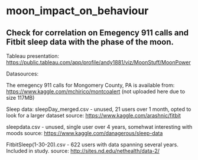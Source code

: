 # moon_impact_on_behaviour

## Check for correlation on Emegency 911 calls and Fitbit sleep data with the phase of the moon.

Tableau presentation: https://public.tableau.com/app/profile/andy1881/viz/MoonStuff/MoonPower

Datasources:

The emegency 911 calls for Mongomery County, PA is available from: https://www.kaggle.com/mchirico/montcoalert
(not uploaded here due to size 117MB)

Sleep data: 
sleepDay_merged.csv - unused, 21 users over 1 month, opted to look for a larger dataset
source: https://www.kaggle.com/arashnic/fitbit

sleepdata.csv - unused, single user over 4 years, somehwat interesting with moods
source: https://www.kaggle.com/danagerous/sleep-data

FitbitSleep(1-30-20).csv - 622 users with data spanning several years. Included in study.
source: http://sites.nd.edu/nethealth/data-2/
